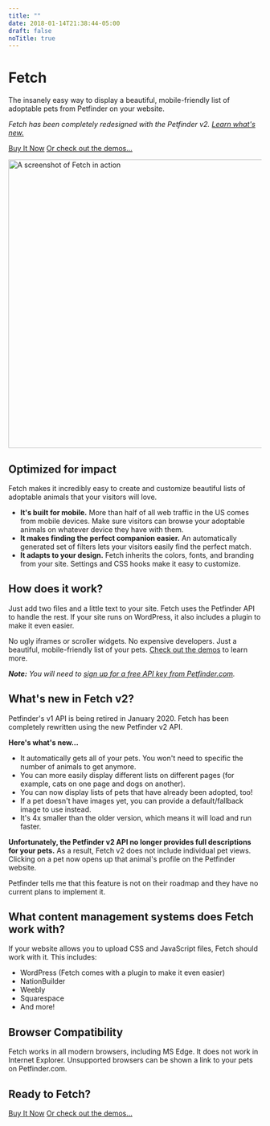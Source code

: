 ```yaml
---
title: ""
date: 2018-01-14T21:38:44-05:00
draft: false
noTitle: true
---
```


# Fetch

<p class="text-large">The insanely easy way to display a beautiful, mobile-friendly list of adoptable pets from Petfinder on your website.</p>

*Fetch has been completely redesigned with the Petfinder v2. [Learn what's new.](#what-s-new-in-fetch-v2)*

<p class="text-center"><a class="btn btn-large" href="/pricing">Buy It Now</a> <a href="/demos">Or check out the demos...</a></p>

<img src="/img/paws-new-england.jpg" alt="A screenshot of Fetch in action" width="960" height="574" class="aligncenter size-full wp-image-45" />

## Optimized for impact

Fetch makes it incredibly easy to create and customize beautiful lists of adoptable animals that your visitors will love.

- **It's built for mobile.** More than half of all web traffic in the US comes from mobile devices. Make sure visitors can browse your adoptable animals on whatever device they have with them.
- **It makes finding the perfect companion easier.** An automatically generated set of filters lets your visitors easily find the perfect match.
- **It adapts to your design.** Fetch inherits the colors, fonts, and branding from your site. Settings and CSS hooks make it easy to customize.

## How does it work?

Just add two files and a little text to your site. Fetch uses the Petfinder API to handle the rest. If your site runs on WordPress, it also includes a plugin to make it even easier.

No ugly iframes or scroller widgets. No expensive developers. Just a beautiful, mobile-friendly list of your pets. [Check out the demos](/demos) to learn more.

***Note:*** *You will need to [sign up for a free API key from Petfinder.com](https://www.petfinder.com/developers/).*

## What's new in Fetch v2?

Petfinder's v1 API is being retired in January 2020. Fetch has been completely rewritten using the new Petfinder v2 API.

**Here's what's new...**

- It automatically gets all of your pets. You won't need to specific the number of animals to get anymore.
- You can more easily display different lists on different pages (for example, cats on one page and dogs on another).
- You can now display lists of pets that have already been adopted, too!
- If a pet doesn't have images yet, you can provide a default/fallback image to use instead.
- It's 4x smaller than the older version, which means it will load and run faster.

**Unfortunately, the Petfinder v2 API no longer provides full descriptions for your pets.** As a result, Fetch v2 does not include individual pet views. Clicking on a pet now opens up that animal's profile on the Petfinder website.

Petfinder tells me that this feature is not on their roadmap and they have no current plans to implement it.

## What content management systems does Fetch work with?

If your website allows you to upload CSS and JavaScript files, Fetch should work with it. This includes:

- WordPress (Fetch comes with a plugin to make it even easier)
- NationBuilder
- Weebly
- Squarespace
- And more!

## Browser Compatibility

Fetch works in all modern browsers, including MS Edge. It does not work in Internet Explorer. Unsupported browsers can be shown a link to your pets on Petfinder.com.

## Ready to Fetch?

<p><a class="btn btn-large" href="https://fetch.gomakethings.com/pricing">Buy It Now</a> <a href="https://fetch.gomakethings.com/demos">Or check out the demos...</a></p>